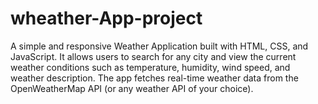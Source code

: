 # wheather-App-project
A simple and responsive Weather Application built with HTML, CSS, and JavaScript.   It allows users to search for any city and view the current weather conditions such as temperature, humidity, wind speed, and weather description. The app fetches real-time weather data from the OpenWeatherMap API (or any weather API of your choice).
